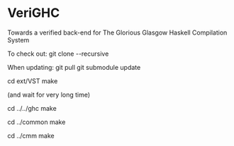 # VeriGHC
Towards a verified back-end for The Glorious Glasgow Haskell Compilation System

To check out:
git clone --recursive

When updating:
git pull
git submodule update

cd ext/VST
make

(and wait for very long time)

cd ../../ghc
make

cd ../common
make

cd ../cmm
make
